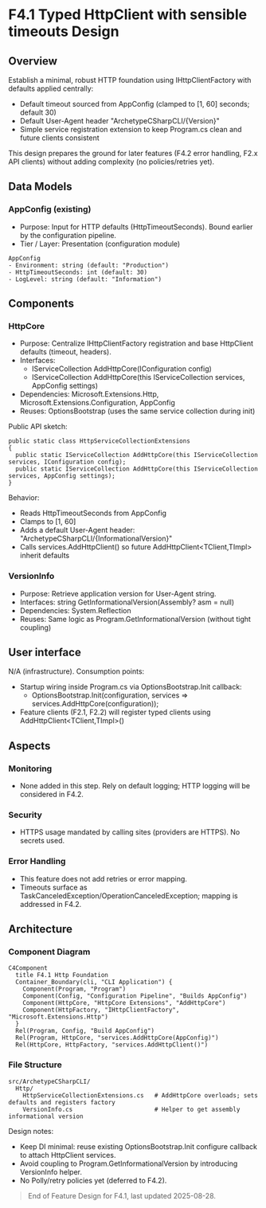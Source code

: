 # F4.1 Typed HttpClient with sensible timeouts Design 

## Overview

Establish a minimal, robust HTTP foundation using IHttpClientFactory with defaults applied centrally:
- Default timeout sourced from AppConfig (clamped to [1, 60] seconds; default 30)
- Default User-Agent header "ArchetypeCSharpCLI/{Version}"
- Simple service registration extension to keep Program.cs clean and future clients consistent

This design prepares the ground for later features (F4.2 error handling, F2.x API clients) without adding complexity (no policies/retries yet).

## Data Models

### AppConfig (existing)

- Purpose: Input for HTTP defaults (HttpTimeoutSeconds). Bound earlier by the configuration pipeline.
- Tier / Layer: Presentation (configuration module)

```
AppConfig
- Environment: string (default: "Production")
- HttpTimeoutSeconds: int (default: 30)
- LogLevel: string (default: "Information")
```

## Components

### HttpCore

- Purpose: Centralize IHttpClientFactory registration and base HttpClient defaults (timeout, headers).
- Interfaces:
  - IServiceCollection AddHttpCore(IConfiguration config)
  - IServiceCollection AddHttpCore(this IServiceCollection services, AppConfig settings)
- Dependencies: Microsoft.Extensions.Http, Microsoft.Extensions.Configuration, AppConfig
- Reuses: OptionsBootstrap (uses the same service collection during init)
  
Public API sketch:
```
public static class HttpServiceCollectionExtensions
{
  public static IServiceCollection AddHttpCore(this IServiceCollection services, IConfiguration config);
  public static IServiceCollection AddHttpCore(this IServiceCollection services, AppConfig settings);
}
```

Behavior:
- Reads HttpTimeoutSeconds from AppConfig
- Clamps to [1, 60]
- Adds a default User-Agent header: "ArchetypeCSharpCLI/{InformationalVersion}"
- Calls services.AddHttpClient() so future AddHttpClient<TClient,TImpl> inherit defaults

### VersionInfo

- Purpose: Retrieve application version for User-Agent string.
- Interfaces: string GetInformationalVersion(Assembly? asm = null)
- Dependencies: System.Reflection
- Reuses: Same logic as Program.GetInformationalVersion (without tight coupling)

## User interface

N/A (infrastructure). Consumption points:

- Startup wiring inside Program.cs via OptionsBootstrap.Init callback:
  - OptionsBootstrap.Init(configuration, services => services.AddHttpCore(configuration));
- Feature clients (F2.1, F2.2) will register typed clients using AddHttpClient<TClient,TImpl>()

## Aspects

### Monitoring

- None added in this step. Rely on default logging; HTTP logging will be considered in F4.2.

### Security

- HTTPS usage mandated by calling sites (providers are HTTPS). No secrets used.

### Error Handling

- This feature does not add retries or error mapping.
- Timeouts surface as TaskCanceledException/OperationCanceledException; mapping is addressed in F4.2.

## Architecture

### Component Diagram

```mermaid
C4Component
  title F4.1 Http Foundation
  Container_Boundary(cli, "CLI Application") {
    Component(Program, "Program")
    Component(Config, "Configuration Pipeline", "Builds AppConfig")
    Component(HttpCore, "HttpCore Extensions", "AddHttpCore")
    Component(HttpFactory, "IHttpClientFactory", "Microsoft.Extensions.Http")
  }
  Rel(Program, Config, "Build AppConfig")
  Rel(Program, HttpCore, "services.AddHttpCore(AppConfig)")
  Rel(HttpCore, HttpFactory, "services.AddHttpClient()")
```

### File Structure

```
src/ArchetypeCSharpCLI/
  Http/
    HttpServiceCollectionExtensions.cs   # AddHttpCore overloads; sets defaults and registers factory
    VersionInfo.cs                       # Helper to get assembly informational version
```

Design notes:
- Keep DI minimal: reuse existing OptionsBootstrap.Init configure callback to attach HttpClient services.
- Avoid coupling to Program.GetInformationalVersion by introducing VersionInfo helper.
- No Polly/retry policies yet (deferred to F4.2).

> End of Feature Design for F4.1, last updated 2025-08-28.

